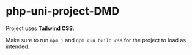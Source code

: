 # php-uni-project-DMD

Project uses **Tailwind CSS**.

Make sure to run `npm i` and `npm run build:css` for the project to load as intended.
